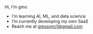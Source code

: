 Hi, I’m gmo
- I’m learning AI, ML, and data science
- I’m currently developing my own SaaS
- Reach me at [gmosync1@gmail.com](mailto:gmosync1@gmail.com)

